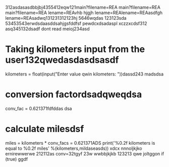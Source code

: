 312asdasasdbbjbj4355412eqw121main?filename=REA
main?filename=REA
main?filename=REA
lename=REAvhb hjgjh
lename=REAlename=REAasdfgh
lename=REAsadwq131231312123hj
5646wqdas
123123sda
53453543erwdsdaasddsahjgsfddfsf
pewdcxdsadaspl
xczzxcdsf312
asq345132dsadf
dont read meioj234asd
# Taking kilometers input from the user132qwedasdasdsasdf
kilometers = float(input("Enter value qwin kilometers: "))dassd243
madsdsa
# conversion factordsadqweqdsa
conv_fac = 0.621371fdfddas
dsa
# calculate milesdsf
miles = kilometers * conv_facs = 0.621371ADS
print('%0.2f kilometers is equal to %0.2f miles' %(kilometers,mildaseasds))
xdcx  nnnoljkjko
ernirewwerwe
212112as
conv=32tgyf
23w
wwbbjkjkb
123213
qwe
joltggon if (true)
ggdf
